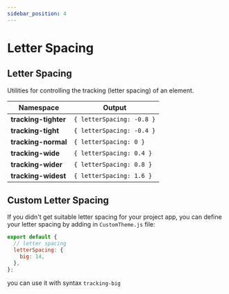```yaml
---
sidebar_position: 4
---
```


# Letter Spacing

## Letter Spacing

Utilities for controlling the tracking (letter spacing) of an element.

| Namespace            | Output                    |
| -------------------- | ------------------------- |
| **tracking-tighter** | `{ letterSpacing: -0.8 }` |
| **tracking-tight**   | `{ letterSpacing: -0.4 }` |
| **tracking-normal**  | `{ letterSpacing: 0 }`    |
| **tracking-wide**    | `{ letterSpacing: 0.4 }`  |
| **tracking-wider**   | `{ letterSpacing: 0.8 }`  |
| **tracking-widest**  | `{ letterSpacing: 1.6 }`  |

## Custom Letter Spacing

If you didn't get suitable letter spacing for your project app, you can define your letter spacing by adding in `CustomTheme.js` file:

```javascript
export default {
  // letter spacing
  letterSpacing: {
    big: 14,
  },
};
```

you can use it with syntax `tracking-big`
